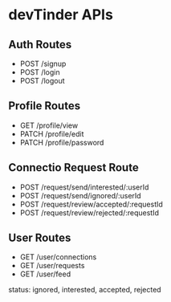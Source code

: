# devTinder APIs

## Auth Routes
- POST /signup
- POST /login
- POST /logout

## Profile Routes
- GET /profile/view
- PATCH /profile/edit
- PATCH /profile/password

## Connectio Request Route
- POST /request/send/interested/:userId
- POST /request/send/ignored/:userId
- POST /request/review/accepted/:requestId
- POST /request/review/rejected/:requestId

## User Routes
- GET /user/connections
- GET /user/requests
- GET /user/feed

status: ignored, interested, accepted, rejected